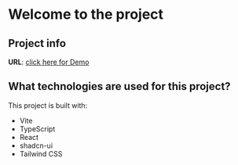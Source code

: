 
# Welcome to the project

## Project info

**URL**: [click here for Demo](https://nutri-track-tau.vercel.app/)


## What technologies are used for this project?

This project is built with:

- Vite
- TypeScript
- React
- shadcn-ui
- Tailwind CSS


